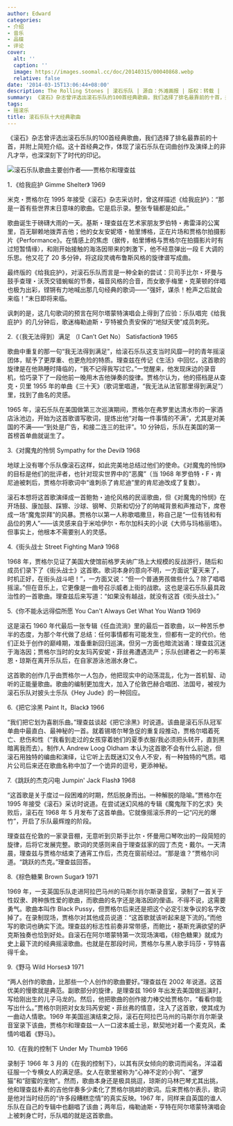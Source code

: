 ```yaml
---
author: Edward
categories:
- 介绍
- 音乐
- 品碟
- 评论
cover:
  alt: ''
  caption: ''
  image: https://images.soomal.cc/doc/20140315/00040868.webp
  relative: false
date: '2014-03-15T13:06:44+08:00'
description: The Rolling Stones | 滚石乐队 | 源自：外滩画报 | 版权：转载 |  平均/总评分：09.85/128
summary: 《滚石》杂志曾评选出滚石乐队的100首经典歌曲，我们选择了排名最靠前的十首，并附上简短介绍。这十首经典之作，体现了滚石乐队在词曲创作及演绎上的非凡才华，也深深刻下了时代的印记。
tags:
- 摇滚乐
title: 滚石乐队十大经典歌曲
---
```


《滚石》杂志曾评选出滚石乐队的100首经典歌曲，我们选择了排名最靠前的十首，并附上简短介绍。这十首经典之作，体现了滚石乐队在词曲创作及演绎上的非凡才华，也深深刻下了时代的印记。

![滚石乐队歌曲主要创作者――贾格尔和理查兹](https://images.soomal.cc/doc/20140315/00040867.webp)





1．《给我庇护 Gimme Shelter》 1969

米克・贾格尔在 1995 年接受《滚石》杂志采访时，曾这样描述《给我庇护》：“那是一首有些世界末日意味的歌曲。它是启示录。整张专辑都是如此。”

歌曲诞生于磅礴大雨的一天。基斯・理查兹在艺术家朋友罗伯特・弗雷泽的公寓里，百无聊赖地拨弄吉他；他的女友安妮塔・帕里博格，正在片场和贾格尔拍摄影片《Performance》。在情感上的焦虑（据传，帕里博格与贾格尔在拍摄影片时有过短暂情缘），和刚开始接触的海洛因带来的刺激下，他不经意弹出一段 E 大调的乐思。他又花了 20 多分钟，将这段灵魂布鲁斯风格的旋律谱写成曲。

最终版的《给我庇护》，对滚石乐队而言是一种全新的尝试：贝司手比尔・坏曼与鼓手查理・沃茨交错蜿蜒的节奏，福音风格的合音，而女歌手梅里・克莱顿的伴唱也极为出彩，铿锵有力地喊出那几句经典的歌词――“强奸，谋杀！枪声之后就会来临！”末日即将来临。

讽刺的是，这几句歌词的预言在阿尔塔蒙特演唱会上得到了应验：乐队唱完《给我庇护》的几分钟后，歌迷梅勒迪斯・亨特被负责安保的“地狱天使”成员刺死。

2.《（我无法得到）满足 （I Can’t Get No） Satisfaction》 1965

歌曲中重复的那一句“我无法得到满足”，给滚石乐队这支当时风靡一时的青年摇滚团体，赋予了更厚重、也更危险的特质。理查兹在传记《生活》中回忆，这首歌的旋律是在他熟睡时降临的，“我不记得我写过它。”一觉醒来，他发现床边的录音机，恰巧录下了一段他前一晚用木吉他弹奏的旋律。贾格尔认为，他的搭档是从查克・贝里 1955 年的单曲《三十天》（歌词里唱道，“我无法从法官那里得到满足”）里，找到了曲名的灵感。

1965 年，滚石乐队在美国做第三次巡演期间，贾格尔在弗罗里达清水市的一家酒店泳池边，开始为这首歌谱写歌词，提炼出他“对每一件事情的不满”，尤其是对美国的不满――“到处是广告，和接二连三的批评”。10 分钟后，乐队在美国的第一首榜首单曲就诞生了。

3.《对魔鬼的怜悯 Sympathy for the Devil》 1968

地球上没有哪个乐队像滚石这样，如此完美地总结过他们的使命。《对魔鬼的怜悯》的目标是他们的批评者，也针对现实世界中的“恶魔”（当 1968 年罗伯特・F・肯尼迪被刺后，贾格尔将歌词中“谁刺杀了肯尼迪”里的肯尼迪改成了复数）。

滚石本想将这首歌演绎成一首鲍勃・迪伦风格的民谣歌曲，但《对魔鬼的怜悯》在开场鼓、康加鼓、踩镲、沙球、钢琴、贝斯和切分了的呐喊背景和声推动下，席卷成一场“魔鬼崇拜”的风暴。贾格尔以第一人称歌唱撒旦，称自己是“一位有钱和有品位的男人”――该灵感来自于米哈伊尔・布尔加科夫的小说《大师与玛格丽塔》。但事实上，他根本不需要别人的灵感。

4.《街头战士 Street Fighting Man》 1968

1968 年，贾格尔见证了美国大使馆前格罗夫纳广场上大规模的反战游行，随后和成员们录下了《街头战士》这首歌。歌词本身的意向不明，一方面说“夏天来了，时机正好，在街头战斗吧！”，一方面又说：“但一个普通男孩做些什么？除了唱唱摇滚。”但在音乐上，它更像是一曲号召示威者上街的战歌。这也是滚石乐队最具政治性的一首歌曲。理查兹后来写道：“如果没有越战，就没有这首《街头战士》。”

5.《你不能永远得偿所愿 You Can't Always Get What You Want》 1969

这是滚石 1960 年代最后一张专辑《任血流淌》里的最后一首歌曲，以一种苦乐参半的态度，为那个年代做了总结：任何事情都有可能发生，但都有一定的代价。他们正处于创作的巅峰期，准备重新回归巡演。但另一方面也暗流汹涌：理查兹沉迷于海洛因；贾格尔当时的女友玛芮安妮・菲丝弗遭遇流产；乐队创建者之一的布莱恩・琼斯在离开乐队后，在自家游泳池溺水身亡。

这首歌的创作几乎由贾格尔一人包办，他把现实中的动荡混乱，化为一首机智、动听的正能量歌曲。歌曲的编制更加庞大，加入了伦敦巴赫合唱团、法国号，被视为滚石乐队对披头士乐队《Hey Jude》的一种回应。

6.《把它涂黑 Paint It，Black》 1966

“我们把它划为喜剧乐曲。”理查兹谈起《把它涂黑》时说道。该曲是滚石乐队冠军单曲中最直白、最神秘的一首。就着锡塔尔琴急促的重复段推动，贾格尔唱着死亡、悲伤和性（“我看到走过的女孩穿着她们的夏季衣服/我必须把头转开，直到黑暗离我而去）。制作人 Andrew Loog Oldham 本认为这首歌不会有什么前途，但滚石用独特的编曲和演绎，让它听上去既迷幻又令人不安，有一种独特的气质。唱片公司后来还在歌曲名称中加了一个诡异的逗号，更添神秘。

7.《跳跃的杰克闪电 Jumpin' Jack Flash》 1968

“这首歌是关于度过一段困难的时期，然后脱身而出。一种解脱的隐喻。”贾格尔在 1995 年接受《滚石》采访时说道。在尝试迷幻风格的专辑《魔鬼陛下的乞求》失败后，滚石在 1968 年 5 月发布了这首单曲。它就像摇滚乐界的一记“闪光的爆竹”，开启了乐队最辉煌的阶段。

理查兹在伦敦的一家录音棚，无意听到贝斯手比尔・怀曼用口琴吹出的一段简短的旋律，后将它发展完整。歌词的灵感则来自于理查兹家的园丁杰克・戴尔。一天清晨，理查兹与贾格尔结束了通宵工作后，杰克在窗前经过。“那是谁？”贾格尔问道。“跳跃的杰克。”理查兹回答。

8.《棕色糖果 Brown Sugar》 1971

1969 年，一支英国乐队走进阿拉巴马州的马斯尔肖尔斯录音室，录制了一首关于性奴隶、跨种族性爱的歌曲，而歌曲的名字还是海洛因的俚语。不得不说，这需要勇气。歌曲本叫作 Black Pussy，但贾格尔后来还是把这个必定引发争议的名字改掉了。在录制现场，贾格尔对其他成员说道：“这首歌就该听起来是下流的。”而他写的歌词也确实下流。理查兹的标志性前奏非常带感，而鲍比・基斯充满欲望的萨克斯独奏也恰到好处。自滚石在阿尔塔蒙特第一次现场演唱，《棕色糖果》就成为史上最下流的经典摇滚歌曲。也就是在那段时间，贾格尔与黑人歌手玛莎・亨特喜得千金。

9.《野马 Wild Horses》 1971

“两人创作的歌曲，比那些一个人创作的歌曲要好。”理查兹在 2002 年说道。这首优美的慢歌就是典范。副歌部分的旋律，是理查兹 1969 年出发去美国做巡演时，写给刚出生的儿子马龙的。然后，他把歌曲的创作接力棒交给贾格尔，“看看你能写出什么。”贾格尔则把对女友玛芮安妮・菲丝弗的情意，注入了这首歌，使其成为一曲动人情歌。1969 年美国巡演结束之际，滚石在阿拉巴马州的马斯尔肖尔斯录音室录下该曲，贾格尔和理查兹一人一口波本威士忌，默契地对着一个麦克风，柔情吟唱着《野马》。

10.《在我的控制下 Under My Thumb》 1966

录制于 1966 年 3 月的《在我的控制下》，以其有厌女倾向的歌词而闻名，洋溢着征服一个专横女人的满足感。女人在歌里被称为“心神不定的小狗”、“暹罗猫”和“甜蜜的宠物”。然而，歌曲本身还是极具挑逗，琼斯的马林巴琴尤其出挑，他和理查兹朴素的吉他伴奏多少柔化了贾格尔挑衅的歌词。后来贾格尔表示，歌词是他对当时经历的“许多段糟糕恋情”的真实反映。1967 年，同样来自英国的谁人乐队在自己的专辑中也翻唱了该曲；两年后，梅勒迪斯・亨特在阿尔塔蒙特演唱会上被刺身亡时，乐队唱的就是这首歌曲。